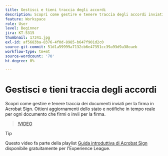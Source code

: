 ```yaml
---
title: Gestisci e tieni traccia degli accordi
description: Scopri come gestire e tenere traccia degli accordi inviati per la firma in Acrobat Sign
feature: Workspace
role: User
level: Beginner
jira: KT-5315
thumbnail: 17341.jpg
exl-id: af5683ba-8376-4f0d-8985-b647f901d2c0
source-git-commit: 51d1a59999a7132cb6e47351cc39a93d9a38eaeb
workflow-type: tm+mt
source-wordcount: '70'
ht-degree: 0%

---
```


# Gestisci e tieni traccia degli accordi

Scopri come gestire e tenere traccia dei documenti inviati per la firma in Acrobat Sign. Ottieni aggiornamenti dello stato e notifiche in tempo reale per ogni documento che firmi o invii per la firma.

>[!VIDEO](https://video.tv.adobe.com/v/347133?quality=12&learn=on&hidetitle=true&captions=ita)

>[!TIP]
>
>Questo video fa parte della playlist [Guida introduttiva di Acrobat Sign](https://experienceleague.adobe.com/it/playlists/acrobat-sign-get-started-business-users) disponibile gratuitamente per l&#39;Experience League.
